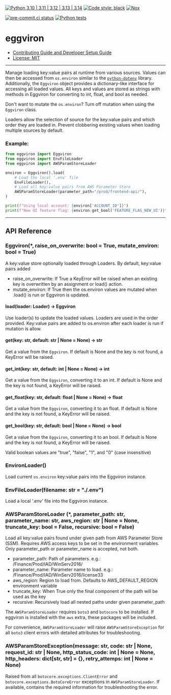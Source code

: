 [![Python 3.10 | 3.11 | 3.12 | 3.13 | 3.14](https://img.shields.io/badge/Python-3.10%20%7C%203.11%20%7C%203.12%20%7C%203.13%20%7C%203.14-blue)](https://www.python.org/downloads)
[![Code style: black](https://img.shields.io/badge/code%20style-black-000000.svg)](https://github.com/psf/black)
[![Nox](https://img.shields.io/badge/%F0%9F%A6%8A-Nox-D85E00.svg)](https://github.com/wntrblm/nox)

[![pre-commit.ci status](https://results.pre-commit.ci/badge/github/Preocts/eggviron/main.svg)](https://results.pre-commit.ci/latest/github/Preocts/eggviron/main)
[![Python tests](https://github.com/Preocts/eggviron/actions/workflows/python-tests.yml/badge.svg?branch=main)](https://github.com/Preocts/eggviron/actions/workflows/python-tests.yml)

# eggviron

- [Contributing Guide and Developer Setup Guide](./CONTRIBUTING.md)
- [License: MIT](./LICENSE)

---

Manage loading key:value pairs at runtime from various sources. Values can then
be accessed from `os.environ` similar to the
[`python-dotenv`](https://pypi.org/project/python-dotenv/) library.
Additionally, the `Eggviron` object provides a dictionary-like interface for
accessing all loaded values. All keys and values are stored as strings with
methods in Eggviron for converting to int, float, and bool as needed.

Don't want to mutate the `os.environ`? Turn off mutation when using the
`Eggviron` class.

Loaders allow the selection of source for the key:value pairs and which order
they are loaded in. Prevent clobbering existing values when loading multiple
sources by default.

### Example:

```py
from eggviron import Eggviron
from eggviron import EnvFileLoader
from eggviron import AWSParamStoreLoader

environ = Eggviron().load(
    # Load the local '.env' file
    EnvFileLoader(),
    # Load all key:value pairs from AWS Parameter Store
    AWSParamStoreLoader(parameter_path="/prod/frontend-api/"),
)

print(f"Using local account: {environ['ACCOUNT_ID']}")
print(f"New UI feature flag: {environ.get_bool('FEATURE_FLAG_NEW_UI')}")
```

---

## API Reference

### Eggviron(*, raise_on_overwrite: bool = True, mutate_environ: bool = True)

A key:value store optionally loaded through Loaders. By default, key:value pairs
added

- raise_on_overwrite: If True a KeyError will be raised when an existing key is
  overwritten by an assignment or load() action.
- mutate_environ: If True then the os.environ values are mutated when .load() is
  run or Eggviron is updated.

#### load(loader: Loader) -> Eggviron

Use loader(s) to update the loaded values. Loaders are used in the order
provided. Key:value pairs are added to os.environ after each loader is run if
mutation is allow.

#### get(key: str, default: str | None = None) -> str

Get a value from the `Eggviron`. If default is None and the key is not found, a
KeyError will be raised.

#### get_int(key: str, default: int | None = None) -> int

Get a value from the `Eggviron`, converting it to an int. If default is None and
the key is not found, a KeyError will be raised.

#### get_float(key: str, default: float | None = None) -> float

Get a value from the `Eggviron`, converting it to an float. If default is None and
the key is not found, a KeyError will be raised.

#### get_bool(key: str, default: bool | None = None) -> bool

Get a value from the `Eggviron`, converting it to an bool. If default is None and
the key is not found, a KeyError will be raised.

Valid boolean values are "true", "false", "1", and "0" (case insensitive)

### EnvironLoader()

Load current `os.environ` key:value pairs into the Eggviron instance.

### EnvFileLoader(filename: str = "./.env")

Load a local '.env' file into the Eggviron instance.

### AWSParamStoreLoader (*, parameter_path: str, parameter_name: str, aws_region: str | None = None, truncate_key: bool = False, recursive: bool = False)

Load all key:value pairs found under given path from AWS Parameter Store (SSM).
Requires AWS access keys to be set in the environment variables. Only
parameter_path or parameter_name is accepted, not both.

- parameter_path: Path of parameters. e.g.: /Finance/Prod/IAD/WinServ2016/
- parameter_name: Parameter name to load. e.g.: /Finance/Prod/IAD/WinServ2016/license33
- aws_region: Region to load from. Defaults to AWS_DEFAULT_REGION environment variable
- truncate_key: When True only the final component of the path will be used as the key
- recursive: Recursively load all nested paths under given parameter_path

The `AWSParamStoreLoader` requires `boto3` and `botocore` to be installed. If
eggviron is installed with the `aws` extra, these packages will be included.

For convenience, `AWSParamStoreLoader` will raise `AWSParamStoreException` for
all `boto3` client errors with detailed attributes for troubleshooting.

### AWSParamStoreException(message: str, code: str | None, request_id: str | None, http_status_code: int | None = None, http_headers: dict[str, str] = {}, retry_attemps: int | None = None)

Raised from all `botocore.exceptions.ClientError` and
`botocore.exceptions.BotoCoreError` exceptions in `AWSParamStoreLoader`. If
available, contains the required information for troubleshooting the error.
